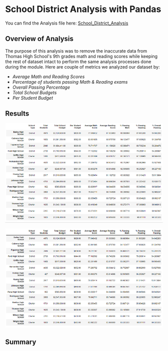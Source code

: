 # School District Analysis with Pandas
You can find the Analysis file here: [School_District_Analysis](https://github.com/NedaAJ/School_District_Analysis/blob/main/PyCitySchools_Challenge.ipynby)

## Overview of Analysis
The purpose of this analysis was to remove the inaccurate data from Thomas High School's 9th grades math and reading scores while keeping the rest of dataset intact to perform the same analysis processes done during the module. Here are couple of metrics we analyzed our dataset by:
- *Average Math and Reading Scores*
- *Percentage of students passing Math & Reading exams*
- *Overall Passing Percentage*
- *Total School Budgets*
- *Per Student Budget*

## Results
![Original_per_school_summary](Resources/Original_per_school_summary.PNG)



![New_per_school_summary](Resources/New_per_school_summary.PNG)







## Summary
